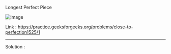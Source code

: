 Longest Perfect Piece

![image](https://user-images.githubusercontent.com/23376002/201977559-8a64b1e4-43c2-455e-a5a9-13b93555d3ae.png)


Link : https://practice.geeksforgeeks.org/problems/close-to-perfection1525/1

--------------------------------------------------------------------------------------------------------------------------------------------------------


Solution :
